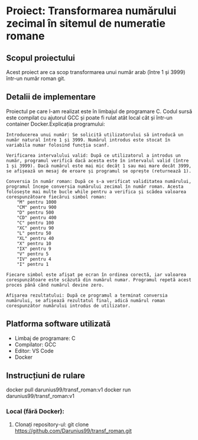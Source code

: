 # Proiect: Transformarea numărului zecimal în sitemul de numeratie romane

## Scopul proiectului
Acest proiect are ca scop transformarea unui număr arab (între 1 și 3999) într-un număr roman git.

## Detalii de implementare
Proiectul pe care l-am realizat este în limbajul de programare C. Codul sursă este compilat cu ajutorul GCC și poate fi rulat atât local cât și într-un container Docker.Explicația programului:

    Introducerea unui număr: Se solicită utilizatorului să introducă un număr natural între 1 și 3999. Numărul introdus este stocat în variabila numar folosind funcția scanf.

    Verificarea intervalului valid: După ce utilizatorul a introdus un număr, programul verifică dacă acesta este în intervalul valid (între 1 și 3999). Dacă numărul este mai mic decât 1 sau mai mare decât 3999, se afișează un mesaj de eroare și programul se oprește (returnează 1).

    Conversia în număr roman: După ce s-a verificat validitatea numărului, programul începe conversia numărului zecimal în număr roman. Acesta folosește mai multe bucle while pentru a verifica și scădea valoarea corespunzătoare fiecărui simbol roman:
        "M" pentru 1000
        "CM" pentru 900
        "D" pentru 500
        "CD" pentru 400
        "C" pentru 100
        "XC" pentru 90
        "L" pentru 50
        "XL" pentru 40
        "X" pentru 10
        "IX" pentru 9
        "V" pentru 5
        "IV" pentru 4
        "I" pentru 1

    Fiecare simbol este afișat pe ecran în ordinea corectă, iar valoarea corespunzătoare este scăzută din numărul numar. Programul repetă acest proces până când numărul devine zero.

    Afișarea rezultatului: După ce programul a terminat conversia numărului, se afișează rezultatul final, adică numărul roman corespunzător numărului introdus de utilizator.

## Platforma software utilizată
- Limbaj de programare: C
- Compilator: GCC
- Editor: VS Code
- Docker 

## Instrucțiuni de rulare
docker pull darunius99/transf_roman:v1
docker run darunius99/transf_roman:v1

### Local (fără Docker):
1. Clonați repository-ul:
   git clone https://github.com/Darunius99/transf_roman.git

